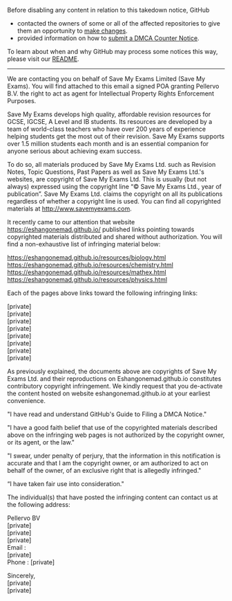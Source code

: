 Before disabling any content in relation to this takedown notice, GitHub
- contacted the owners of some or all of the affected repositories to give them an opportunity to [make changes](https://docs.github.com/en/github/site-policy/dmca-takedown-policy#a-how-does-this-actually-work).
- provided information on how to [submit a DMCA Counter Notice](https://docs.github.com/en/articles/guide-to-submitting-a-dmca-counter-notice).

To learn about when and why GitHub may process some notices this way, please visit our [README](https://github.com/github/dmca/blob/master/README.md#anatomy-of-a-takedown-notice).

---


We are contacting you on behalf of Save My Exams Limited (Save My Exams). You will find attached to this email a signed POA granting Pellervo B.V. the right to act as agent for Intellectual Property Rights Enforcement Purposes. 

Save My Exams develops high quality, affordable revision resources for GCSE, IGCSE, A Level and IB students. Its resources are developed by a team of world-class
 teachers who have over 200 years of experience helping students get the most out of their revision. Save My Exams supports over 1.5 million students each month and is an essential companion for anyone serious about achieving exam success. 

To do so,
all materials produced by Save My Exams Ltd. such as Revision Notes, Topic Questions, Past Papers as well as Save My Exams Ltd.'s websites, are copyright of Save My Exams Ltd. This is usually (but not always) expressed using the copyright
 line “© Save My Exams Ltd., year of publication”. Save My Exams Ltd. claims the copyright on all its publications regardless of whether a copyright line is used.  You
 can find all copyrighted materials at http://www.savemyexams.com.

It recently came to our attention that website
https://eshangonemad.github.io/ published links pointing towards copyrighted materials distributed and shared without authorization. You will find a non-exhaustive list of infringing material below: 

https://eshangonemad.github.io/resources/biology.html  
https://eshangonemad.github.io/resources/chemistry.html  
https://eshangonemad.github.io/resources/mathex.html  
https://eshangonemad.github.io/resources/physics.html

Each of the pages above links toward the following infringing links:

[private]  
[private]  
[private]  
[private]  
[private]  
[private]  
[private]  
[private]  

As previously explained, the documents above are copyrights of Save My Exams Ltd. and their reproductions on Eshangonemad.github.io constitutes
 contributory copyright infringement. We kindly request that you de-activate the content hosted on website eshangonemad.github.io at your earliest convenience. 

"I have read and understand GitHub's Guide to Filing a DMCA Notice."

 "I have a good faith belief that use of the copyrighted materials described above on the infringing web pages is not authorized by the copyright owner, or its agent, or the law."

 "I swear, under penalty of perjury, that the information in this notification is accurate and that I am the copyright owner, or am authorized to act on behalf of the owner, of an exclusive right that is allegedly infringed."

 “I have taken fair use into consideration."

The individual(s) that have posted the infringing content can contact us at the following address: 

Pellervo BV  
[private]  
[private]  
[private]  
Email :  
[private]  
Phone : [private]  

Sincerely,   
[private]  
[private]  
